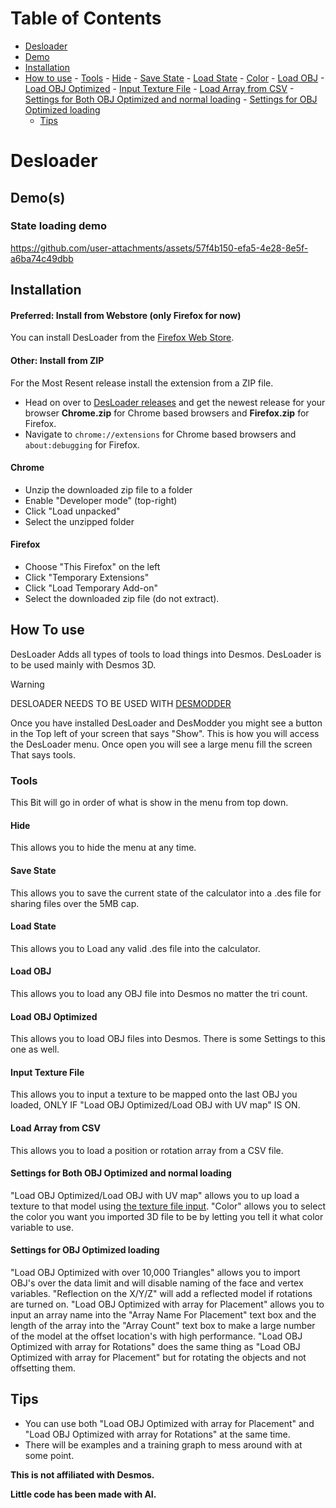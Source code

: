 
# Table of Contents
- [Desloader](#desloader)
- [Demo](#demos)
- [Installation](#installation)
- [How to use](#how-to-use)
        - [Tools](#tools)
            - [Hide](#hide)
            - [Save State](#save-state)
            - [Load State](#load-state)
            - [Color](#color)
            - [Load OBJ](#load-obj)
            - [Load OBJ Optimized](#load-obj-optimized)
            - [Input Texture File](#input-texture-file)
            - [Load Array from CSV](#load-array-from-csv)
            - [Settings for Both OBJ Optimized and normal loading](#settings-for-both-obj-optimized-and-normal-loading)
            - [Settings for OBJ Optimized loading](#settings-for-obj-optimized-loading)
    - [Tips](#tips)


# Desloader

## Demo(s)
### State loading demo


https://github.com/user-attachments/assets/57f4b150-efa5-4e28-8e5f-a6ba74c49dbb


## Installation
#### Preferred: Install from Webstore (only Firefox for now)
You can install DesLoader from the [Firefox Web Store](https://addons.mozilla.org/en-US/firefox/addon/desloader-for-desmos/).

#### Other: Install from ZIP
For the Most Resent release install the extension from a ZIP file.

- Head on over to [DesLoader releases](https://github.com/Mr-milky-way/Desloader/releases/tag/0.1.0) and get the newest release for your browser **Chrome.zip** for Chrome based browsers and **Firefox.zip** for Firefox.
- Navigate to `chrome://extensions` for Chrome based browsers and `about:debugging` for Firefox.
#### Chrome
- Unzip the downloaded zip file to a folder
- Enable "Developer mode" (top-right)
- Click "Load unpacked"
- Select the unzipped folder

#### Firefox
- Choose "This Firefox" on the left
- Click "Temporary Extensions"
- Click "Load Temporary Add-on"
- Select the downloaded zip file (do not extract).

## How To use
DesLoader Adds all types of tools to load things into Desmos. DesLoader is to be used mainly with Desmos 3D.

> [!WARNING]
> DESLOADER NEEDS TO BE USED WITH [DESMODDER](https://github.com/DesModder/DesModder)

Once you have installed DesLoader and DesModder you might see a button in the Top left of your screen that says "Show". This is how you will access the DesLoader menu. Once open you will see a large menu fill the screen That says tools.

### Tools
This Bit will go in order of what is show in the menu from top down.

#### Hide
This allows you to hide the menu at any time.

#### Save State
This allows you to save the current state of the calculator into a .des file for sharing files over the 5MB cap.

#### Load State
This allows you to Load any valid .des file into the calculator.

#### Load OBJ
This allows you to load any OBJ file into Desmos no matter the tri count.

#### Load OBJ Optimized
This allows you to load OBJ files into Desmos. There is some Settings to this one as well.

#### Input Texture File
This allows you to input a texture to be mapped onto the last OBJ you loaded, ONLY IF "Load OBJ Optimized/Load OBJ with UV map" IS ON.

#### Load Array from CSV
This allows you to load a position or rotation array from a CSV file.

#### Settings for Both OBJ Optimized and normal loading

"Load OBJ Optimized/Load OBJ with UV map" allows you to up load a texture to that model using [the texture file input](#input-texture-file).
"Color" allows you to select the color you want you imported 3D file to be by letting you tell it what color variable to use.

#### Settings for OBJ Optimized loading
"Load OBJ Optimized with over 10,000 Triangles" allows you to import OBJ's over the data limit and will disable naming of the face and vertex variables.
"Reflection on the X/Y/Z" will add a reflected model if rotations are turned on.
"Load OBJ Optimized with array for Placement" allows you to input an array name into the "Array Name For Placement" text box and the length of the array into the "Array Count" text box to make a large number of the model at the offset location's with high performance.
"Load OBJ Optimized with array for Rotations" does the same thing as "Load OBJ Optimized with array for Placement" but for rotating the objects and not offsetting them.

## Tips

- You can use both "Load OBJ Optimized with array for Placement" and "Load OBJ Optimized with array for Rotations" at the same time.
- There will be examples and a training graph to mess around with at some point.


**This is not affiliated with Desmos.**

**Little code has been made with AI.**
